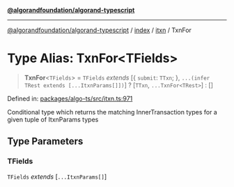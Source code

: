 [**@algorandfoundation/algorand-typescript**](../../../../README.md)

***

[@algorandfoundation/algorand-typescript](../../../../README.md) / [index](../../../README.md) / [itxn](../README.md) / TxnFor

# Type Alias: TxnFor\<TFields\>

> **TxnFor**\<`TFields`\> = `TFields` *extends* \[\{ `submit`: `TTxn`; \}, `...(infer TRest extends [...ItxnParams[]])`\] ? \[`TTxn`, `...TxnFor<TRest>`\] : \[\]

Defined in: [packages/algo-ts/src/itxn.ts:971](https://github.com/algorandfoundation/puya-ts/blob/main/packages/algo-ts/src/itxn.ts#L971)

Conditional type which returns the matching InnerTransaction types for a given tuple of ItxnParams types

## Type Parameters

### TFields

`TFields` *extends* \[`...ItxnParams[]`\]

